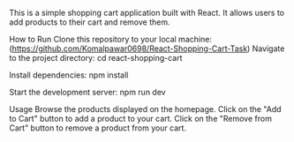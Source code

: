 This is a simple shopping cart application built with React. It allows users to add products to their cart and remove them.

How to Run
Clone this repository to your local machine:
(https://github.com/Komalpawar0698/React-Shopping-Cart-Task)
Navigate to the project directory:
cd react-shopping-cart

Install dependencies:
npm install

Start the development server:
npm run dev

Usage
Browse the products displayed on the homepage.
Click on the "Add to Cart" button to add a product to your cart.
Click on the "Remove from Cart" button to remove a product from your cart.
